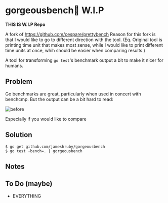 # gorgeousbench🌺 W.I.P

**THIS IS W.I.P Repo**

A fork of https://github.com/cespare/prettybench
Reason for this fork is that I would like to go to different direction with the tool. 
(Eq. Original tool is printing time unit that makes most sense, while I would like to print different time units at once,
whih should be easier when comparing results.)

A tool for transforming `go test`'s benchmark output a bit to make it nicer for humans.

## Problem

Go benchmarks are great, particularly when used in concert with benchcmp. But the output can be a bit hard to
read:

![before](/screenshots/before.png)

Especially if you would like to compare 

## Solution

    $ go get github.com/jameshruby/gorgeousbench
    $ go test -bench=. | gorgeousbench


## Notes


## To Do (maybe)

* EVERYTHING